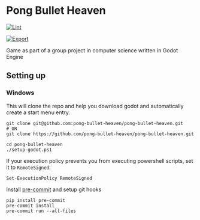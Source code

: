 # Pong Bullet Heaven

[![Lint](https://github.com/pong-bullet-heaven/pong-bullet-heaven/actions/workflows/lint.yml/badge.svg)](https://github.com/pong-bullet-heaven/pong-bullet-heaven/actions/workflows/lint.yml)

[![Export](https://github.com/pong-bullet-heaven/pong-bullet-heaven/actions/workflows/export.yml/badge.svg)](https://github.com/pong-bullet-heaven/pong-bullet-heaven/actions/workflows/export.yml)

Game as part of a group project in computer science written in Godot Engine

## Setting up

### Windows

This will clone the repo and help you download godot and automatically create a start menu entry.

```pwsh
git clone git@github.com:pong-bullet-heaven/pong-bullet-heaven.git
# OR
git clone https://github.com/pong-bullet-heaven/pong-bullet-heaven.git

cd pong-bullet-heaven
./setup-godot.ps1
```

If your execution policy prevents you from executing powershell scripts, set it to `RemoteSigned`:

```pwsh
Set-ExecutionPolicy RemoteSigned
```

Install [pre-commit](https://github.com/pre-commit/pre-commit) and setup git hooks

```pwsh
pip install pre-commit
pre-commit install
pre-commit run --all-files
```
